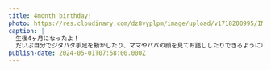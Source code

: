 ```yaml
---
title: 4month birthday!
photo: https://res.cloudinary.com/dz8vyplpm/image/upload/v1718200995/IMG_9695_en1pfd.jpg
caption: |
  生後4ヶ月になったよ！
  だいぶ自分でジタバタ手足を動かしたり、ママやパパの顔を見てお話ししたりできるようになってきたね！
publish-date: 2024-05-01T07:58:00.000Z
---
```

